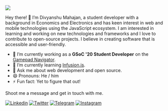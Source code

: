 <img src="https://i.imgur.com/uiLF1K8.png" />

Hey there! 👋 I’m Divyanshu Mahajan, a student developer with a background in Economics and Electronics and has keen interest in web and mobile technologies using the JavaScript ecosystem. I am interested in learning and working on new technologies and frameworks and I love to contribute to open-source projects. I believe in creating software that is accessible and user-friendly.

- 🔭 I’m currently working as a **GSoC '20 Student Developer** on the [Gamepad Navigator](https://github.com/fluid-lab/gamepad-navigator).
- 🌱 I’m currently learning [Infusion.js](https://fluidproject.org/infusion.html).
- 💬 Ask me about web development and open source.
- 😄 Pronouns: He / him
- ⚡ Fun fact: Yet to figure that out!

Shoot me a message and get in touch with me.

[![Linkedin](https://img.shields.io/badge/LinkedIn-blue.svg?style=for-the-badge&logo=linkedin)](https://www.linkedin.com/in/divyanshu98/)
[![Twitter](https://img.shields.io/badge/Twitter-skyblue.svg?style=for-the-badge&logo=twitter)](https://twitter.com/dmahajan980)
[![Telegram](https://raster.shields.io/badge/Telegram-gray.svg?style=for-the-badge&logo=telegram)](https://t.me/dmahajan980)
[![Instagram](https://img.shields.io/badge/Instagram-violet.svg?style=for-the-badge&logo=instagram)](https://www.instagram.com/_divyanshu_98/)
